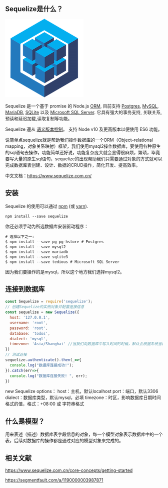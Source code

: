 ## Sequelize是什么？

![Sequelize](medias/logo-small-844fb9182c0fbf41931de2246fa9c496-1607689611218.png)

Sequelize 是一个基于 promise 的 Node.js [ORM](https://en.wikipedia.org/wiki/Object-relational_mapping), 目前支持 [Postgres](https://en.wikipedia.org/wiki/PostgreSQL), [MySQL](https://en.wikipedia.org/wiki/MySQL), [MariaDB](https://en.wikipedia.org/wiki/MariaDB), [SQLite](https://en.wikipedia.org/wiki/SQLite) 以及 [Microsoft SQL Server](https://en.wikipedia.org/wiki/Microsoft_SQL_Server). 它具有强大的事务支持, 关联关系, 预读和延迟加载,读取复制等功能。

Sequelize 遵从 [语义版本控制](http://semver.org/)。 支持 Node v10 及更高版本以便使用 ES6 功能。

说简单点sequelize就是帮助我们操作数据库的一个ORM（Object–relational mapping，对象关系映射）框架，我们使用mysql2操作数据库，要使用各种原生的sql语句去操作，功能简单还好说，功能复杂庞大就会显得很麻烦，繁琐，毕竟要写大量的原生sql语句，sequelize的出现帮助我们只需要通过对象的方式就可以完成数据库表创建、设计、数据的CRUD操作，简化开发、提高效率。

中文文档：<https://www.sequelize.com.cn/>



## 安装

Sequelize 的使用可以通过 [npm](https://www.npmjs.com/package/sequelize) (或 [yarn](https://yarnpkg.com/package/sequelize)).

```shell
npm install --save sequelize
```

你还必须手动为所选数据库安装驱动程序：

```shell
# 选择以下之一:
$ npm install --save pg pg-hstore # Postgres
$ npm install --save mysql2
$ npm install --save mariadb
$ npm install --save sqlite3
$ npm install --save tedious # Microsoft SQL Server
```

因为我们要操作的是mysql，所以这个地方我们选择mysql2。

## 连接到数据库

```js
const Sequelize = require('sequelize');
// 创建Sequelize的实例对象并配置连接信息
const sequelize = new Sequelize({
  host: '127.0.0.1',
  username: 'root',
  password: 'root',
  database: 'todos',
  dialect: 'mysql',
  timezone: 'Asia/Shanghai' //当我们向数据库中写入时间的时候，默认会根据系统当前所在时区进行设置
})
// 测试连接
sequelize.authenticate().then(_=>{
  console.log("数据库连接成功!");
}).catch(err=>{
  console.log("数据库连接失败! ", err);
})
```

new Sequelize options：
	host：主机，默认localhost
	port：端口，默认3306
	dialect：数据库类型，默认mysql，必填
	timezone：时区，影响数据库日期时间格式的值，格式：+08:00 或 字符串格式



## 什么是模型？

用来表述（描述）数据库表字段信息的对象，每一个模型对象表示数据库中的一个表，后续对数据库的操作都是通过对应的模型对象来完成的。







## 相关文献

<https://www.sequelize.com.cn/core-concepts/getting-started>

<https://segmentfault.com/a/1190000003987871>

